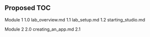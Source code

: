 ## Proposed TOC

Module 1
1.0 lab_overview.md
  1.1  lab_setup.md
  1.2  starting_studio.md

Module 2
2.0 creating_an_app.md
  2.1
